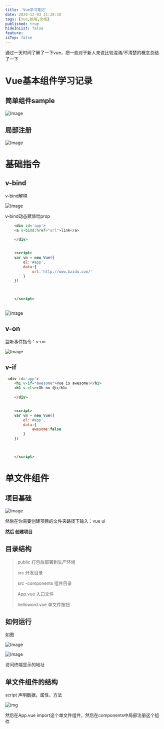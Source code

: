 ```yaml
---
title: 'Vue学习笔记'
date: 2020-12-03 11:28:18
tags: [vue,前端,全栈]
published: true
hideInList: false
feature: 
isTop: false
---
```

通过一天时间了解了一下vue，把一些对于新人来说比较混淆/不清楚的概念总结了一下

# Vue基本组件学习记录

## 简单组件sample

![Image](https://i.loli.net/2020/12/03/LbFE5mSApPRhJXe.png)

## 局部注册

![Image](https://i.loli.net/2020/12/03/vbGenP2js36Mo7V.png)

# 基础指令

## v-bind

v-bind解释

![Image](https://i.loli.net/2020/12/03/EYJrAj9caf1i6N3.png)

<!-- more -->

v-bind动态赋值给prop

````html
    <div id='app'>
    <a v-bind:href="url">link</a>
    
    </div>


    <script>
    var vm = new Vue({
        el:'#app',
        data:{
            url:'http://www.baidu.com/'
        }
    })


    
    </script>
        
````

![Image](https://i.loli.net/2020/12/03/sovRSWKbf4GMk8O.png)

## v-on

监听事件指令：v-on

![Image](https://i.loli.net/2020/12/03/uSlih8Vp2r35ad1.png)

## v-if

````html
 <div id='app'>
    <h1 v-if="awesome">Vue is awesome!</h1>
    <h1 v-else>Oh no 😢</h1>
    
    </div>


    <script>
    var vm = new Vue({
        el:'#app',
        data:{
            awesome:false
        }
    })


    
    </script>
````

# 单文件组件

## 项目基础

![Image](https://i.loli.net/2020/12/03/gapQD1Sdt94BZYG.png)

然后在你需要创建项目的文件夹路径下输入：vue ui

**然后 创建项目**

## 目录结构

>  public 打包后部署到生产环境
>
> src 开发目录
>
> src -components 组件目录
>
> App.vue 入口文件
>
> helloword.vue 单文件按钮

## 如何运行

如图

![Image](https://i.loli.net/2020/12/03/ajP96DnRUSKvQMf.png)



![Image](https://i.loli.net/2020/12/03/Tp3c9nvXFw1lQHe.png)

访问终端显示的地址

<!-- more -->



## 单文件组件的结构

script 声明数据，属性，方法

![img](https://i.loli.net/2020/12/03/m2a4HpqOtfyZEb3.png)



然后在App.vue import这个单文件组件，然后在components中局部注册这个组件